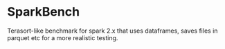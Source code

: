 # SparkBench
Terasort-like benchmark for spark 2.x that uses dataframes, saves files in parquet etc for a more realistic testing.
